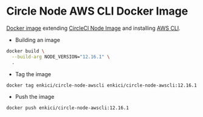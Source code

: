 # Circle Node AWS CLI Docker Image

[Docker image](https://hub.docker.com/r/enkici/circle-node-awscli/) extending [CircleCI Node Image](https://hub.docker.com/r/circleci/node/) and installing [AWS CLI](https://github.com/aws/aws-cli).

- Building an image

```bash
docker build \
  --build-arg NODE_VERSION="12.16.1" \
  .
```

- Tag the image

```bash
docker tag enkici/circle-node-awscli enkici/circle-node-awscli:12.16.1
```

- Push the image

```bash
docker push enkici/circle-node-awscli:12.16.1
```
